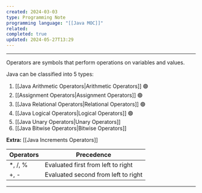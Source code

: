 ```yaml
---
created: 2024-03-03
type: Programming Note
programming language: "[[Java MOC]]"
related: 
completed: true
updated: 2024-05-27T13:29
---
```

---
Operators are symbols that perform operations on variables and values.

Java can be classified into 5 types:
1. [[Java Arithmetic Operators|Arithmetic Operators]] 🟢
2. [[Assignment Operators|Assignment Operators]] 🟢
3. [[Java Relational Operators|Relational Operators]] 🟢
4. [[Java Logical Operators|Logical Operators]] 🟢
5. [[Java Unary Operators|Unary Operators]]
6. [[Java Bitwise Operators|Bitwise Operators]]

**Extra:** [[Java Increments Operators]]

|Operators|Precedence|
|---|---|
|*, /, %|Evaluated first from left to right|
|+, -|Evaluated second from left to right|

---
